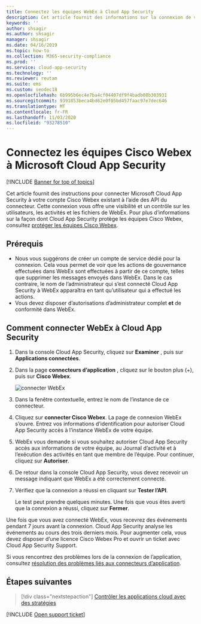 ```yaml
---
title: Connectez les équipes WebEx à Cloud App Security
description: Cet article fournit des informations sur la connexion de votre application WebEx apps à Cloud App Security à l’aide du connecteur API pour la visibilité et le contrôle de l’utilisation.
keywords: ''
author: shsagir
ms.author: shsagir
manager: shsagir
ms.date: 04/16/2019
ms.topic: how-to
ms.collection: M365-security-compliance
ms.prod: ''
ms.service: cloud-app-security
ms.technology: ''
ms.reviewer: reutam
ms.suite: ems
ms.custom: seodec18
ms.openlocfilehash: 6b995b6ec4e7ba4cf04407df9f4badb08b303931
ms.sourcegitcommit: 9391853beca4bd62e0f05bd457faac97e7dec646
ms.translationtype: MT
ms.contentlocale: fr-FR
ms.lasthandoff: 11/03/2020
ms.locfileid: "93278510"
---
```

# <a name="connect-cisco-webex-teams-to-microsoft-cloud-app-security"></a>Connectez les équipes Cisco Webex à Microsoft Cloud App Security

[!INCLUDE [Banner for top of topics](includes/banner.md)]

Cet article fournit des instructions pour connecter Microsoft Cloud App Security à votre compte Cisco Webex existant à l’aide des API du connecteur. Cette connexion vous offre une visibilité et un contrôle sur les utilisateurs, les activités et les fichiers de WebEx. Pour plus d’informations sur la façon dont Cloud App Security protège les équipes Cisco Webex, consultez [protéger les équipes Cisco Webex](protect-webex.md).

## <a name="prerequisites"></a>Prérequis

- Nous vous suggérons de créer un compte de service dédié pour la connexion. Cela vous permet de voir que les actions de gouvernance effectuées dans WebEx sont effectuées à partir de ce compte, telles que supprimer les messages envoyés dans WebEx. Dans le cas contraire, le nom de l’administrateur qui s’est connecté Cloud App Security à WebEx apparaîtra en tant qu’utilisateur qui a effectué les actions.
- Vous devez disposer d’autorisations d’administrateur complet **et** de conformité dans WebEx.

## <a name="how-to-connect-webex-to-cloud-app-security"></a>Comment connecter WebEx à Cloud App Security

1. Dans la console Cloud App Security, cliquez sur **Examiner** , puis sur **Applications connectées**.

1. Dans la page **connecteurs d’application** , cliquez sur le bouton plus (+), puis sur **Cisco Webex**.

    ![connecter WebEx](media/cisco-webex.png "connecter WebEx")

1. Dans la fenêtre contextuelle, entrez le nom de l’instance de ce connecteur.

1. Cliquez sur **connecter Cisco Webex**. La page de connexion WebEx s’ouvre. Entrez vos informations d’identification pour autoriser Cloud App Security accès à l’instance WebEx de votre équipe.

1. WebEx vous demande si vous souhaitez autoriser Cloud App Security accès aux informations de votre équipe, au Journal d’activité et à l’exécution des activités en tant que membre de l’équipe. Pour continuer, cliquez sur **Autoriser**.

1. De retour dans la console Cloud App Security, vous devez recevoir un message indiquant que WebEx a été correctement connecté.

1. Vérifiez que la connexion a réussi en cliquant sur **Tester l’API**.

    Le test peut prendre quelques minutes. Une fois que vous êtes averti que la connexion a réussi, cliquez sur **Fermer**.

Une fois que vous avez connecté WebEx, vous recevrez des événements pendant 7 jours avant la connexion. Cloud App Security analyse les événements au cours des trois derniers mois. Pour augmenter cela, vous devez disposer d’une licence Cisco Webex Pro et ouvrir un ticket avec Cloud App Security Support.

Si vous rencontrez des problèmes lors de la connexion de l’application, consultez [résolution des problèmes liés aux connecteurs d’application](troubleshooting-api-connectors-using-error-messages.md).

## <a name="next-steps"></a>Étapes suivantes

> [!div class="nextstepaction"]
> [Contrôler les applications cloud avec des stratégies](control-cloud-apps-with-policies.md)

[!INCLUDE [Open support ticket](includes/support.md)]
